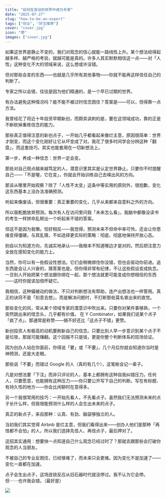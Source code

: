 ```yaml
---
title: "如何在变动的世界中成为专家"
date: "2025-07-27"
slug: "how-to-be-an-expert"
tags: ["创业", "好文推荐"]
cover: "cover.jpg"
icon: "😎"
images: ["cover.jpg"]
---
```

如果这世界是静止不变的，我们对观念的信心就能一路线性上升。某个想法经得起越多样、越严格的考验，就越可能是真的。许多人其实默默相信这一点——对「人性」这种变化不大的领域来说，这么想或许没错。



但对那些会变的东西——也就是几乎所有其他事物——你就不能再这样信任自己的判断了。



专家之所以会错，往往是因为他们精通的，是一个早已过期的世界。



有办法避免这种情况吗？能不能不被过时信念困住？答案是——可以，但得靠一点方法。



我曾经花了将近十年投资早期新创，而颇具讽刺的是，要在这领域成功，靠的正是不断砍掉重练信念的能力。



那些真正值得注意的新创点子，一开始几乎都看起来像烂主意，原因很简单：世界才刚变，而这个变化刚好让它从坏变成了对。我花了很多时间学会分辨这种「翻盘」，而这套技巧，其实也能套用在一切新想法上。



第一步，养成一种信念：世界一定会变。



那些对自己观点越来越笃定的人，潜意识里其实是认定世界静止。只要你不时提醒自己——「不是喔，它在变」，你就会开始训练自己去嗅出风的方向。



那该从哪里开始观察？除了「人性不太变」这条中等实用的原则外，很抱歉，变化这东西基本上没办法准确预测。



听起来像废话，但很重要：真正重要的变化，几乎从来都来自意料之外的方向。



所以我乾脆放弃预测。每次有人在访问里问我「未来怎么看」，我脑中都像没读书的考生一样拼命乱掰出一个听起来不错的答案。



但这不是因为我懒。恰好相反——我觉得，预测未来不但命中率可怜，还会让你思维变得僵硬。与其乱猜，不如选择更实际的策略：彻底、彻底地保持开放心态。



别自以为知道方向，先诚实地承认——我根本不知道哪边才是对的。然后把注意力全放在感知变化的能力上。



当然，你可以有一些假设性想法。它们会稍微绑住你没错，但也会驱动你前进。追东西是会让人兴奋的，猜答案也是。但你得非常有纪律，不让这些假设变成执念。
一旦别人开始把某个想法跟你绑在一起，那个想法就更可能变成你想相信的东西——这时你就该加倍怀疑它。



我相信，这种偏被动的做法，不只对判断想法有帮助，连产出想法也一样管用。真正的诀窍不是「刻意去想」，而是解决问题时，不打断那些莫名冒出来的直觉。



那些变化的风，常从某个领域专家的潜意识中吹出来。只要你对某件事够熟，一个突然跳出来的怪念头，几乎都有价值。
在 Y Combinator，如果我们说某个点子「疯了点」，那通常是称赞——搞不好还比「这点子不错」更赞。



新创投资人有极高的动机要刷新自己的信念。只要比别人早一步意识到某个点子不是垃圾，那就可能赚翻。这个回报不只是钱，更是你整个判断体系的现场验证。



因为创办人站在你面前，你得说「要」或「不要」，几个月后你就会知道你当时是神预测，还是大走眼。



那些说「不要」而错过 Google 的人（真的有几个），这笔帐会记一辈子。



凡是对想法要「下注」而非只评论的人，基本上都拥有这种自我纠错压力。任何人，只要愿意，也能拥有这种压力——你只要公开写下自己的判断。写在有标题、有持久性的地方——你会比闲聊时在意得多。



另一个我很常用的技巧：一开始先看人，不先看点子。虽然我们无法预测未来的点子长什么样，但我很能预测什么样的人会生出未来的点子。



真正的新点子，来自那种：认真、有劲、脑袋够独立的人。



当初我们其实觉得 Airbnb 是烂主意，但我们看得出来——创办人他们是那种「再怪都不会怕」的人，所以我们选择先信人、再信点子，最后押对了。



这招其实通用：想要快一点知道自己什么观念已经过时了？那就去跟那些会打破你观念的人当朋友。



不被自己的专业反困住，已经够难了，而未来只会更难。因为变化不是加速了——变化一直都在加速。



点子会生出点子，这场连锁反应从旧石器时代就没停过。我不认为它会停。
但⋯⋯也许我会错。（最好是）




![](https://prod-files-secure.s3.us-west-2.amazonaws.com/112d0858-5090-4d34-a606-b75eb8d65fd2/46476355-9cf3-4e99-9b7a-3531bc426380/1000202064.png?X-Amz-Algorithm=AWS4-HMAC-SHA256&X-Amz-Content-Sha256=UNSIGNED-PAYLOAD&X-Amz-Credential=ASIAZI2LB466W4PTQX7N%2F20251001%2Fus-west-2%2Fs3%2Faws4_request&X-Amz-Date=20251001T094545Z&X-Amz-Expires=3600&X-Amz-Security-Token=IQoJb3JpZ2luX2VjEHoaCXVzLXdlc3QtMiJHMEUCIHHdgqPICCsmdC1H%2F312SNxzyTtlLXBAIVCTf97SRvAIAiEAo%2FXHXxyRw4cxCcauli8fmn28aFqrups8HFcWCKMaakYq%2FwMIExAAGgw2Mzc0MjMxODM4MDUiDAeqOW8RQ9gkgzdSwSrcA6cZPou%2FNmjeBLj1IsplOj%2FNpWft6ZEBl%2BXDwD6T8iC2gbDs65TKTb%2BTd1u%2FCjptVvLQluVGsWdfqcjcH58%2FSxCcyAZZOCUN5ekbOZDKeRzFeA77IXhH3wPEIHgGpU9T3Ffbz8G%2F8iQrUp%2BWSOqoXWb4QO4cfuATGaGxa0NGcKBG651EskNYCWPHrl2ULn7zl2WgTUP6mw831%2BeKPk5Ki8O107e%2ByF19YUNIR8Y%2F5cqCxmmA3GPCwoShbBZnOb7MT8vF4IBuUqghqWkjFSaHAp3aS1kOsUcKlIzCdlqXVvs33t35PUEbmnZ9Iwb0Xav7tJ%2FhxQokzCpsH0xel7srkFF1M8oihblgxrsV704YyaDNl%2BdAkhsB1rKZ4AJsdT8YrCZ8GE%2FqTxdlul8SF3mYH80r%2BPJka%2FoGKSVwoL3aG3j071409DqZ%2F8O1mUeC3KPPbbvcHuvpdNwoUeuVrba1AUbjrgCvQNOnENHN01BIgQWQLgsssKClNA9LAfM1OJD3FQNGwT1hT3H8FIkOeB5VtYYnrUA7L5L9TCeOx3CPpVYBYuERThaPc0Xlz3PhF7l6xIEaHkj0OxrsSHmejmN6%2ByzOSARu2t9f0nB9MstUePnwhJkaYgY3%2F2ipK%2F3IML7t88YGOqUBU9joZ7Ke30K0w2rFDe%2FAM1%2FXhhZen%2FPBH7lv8wmWKX7Lk1CtfNa90fGQH2MCJfcqQq4C59nX5tcZRYGquBnE%2BT%2Ba3eH0RzLRaL%2Fhgt6S3t0IUgFtUsL6tdG451RH81UrgsJ0xOxgzQjnSOyp7NR8ThzXYM5N7vHrHMhr4KLgfaTES7Ti1Ieoegy%2BVIqTt7TijD926Y10ZguerA5UCn5MpS1RBiH7&X-Amz-Signature=12b27474a4b754b80b97d9379f21d18074e5527e68ac5f5e40b8413927e260a7&X-Amz-SignedHeaders=host&x-amz-checksum-mode=ENABLED&x-id=GetObject)

